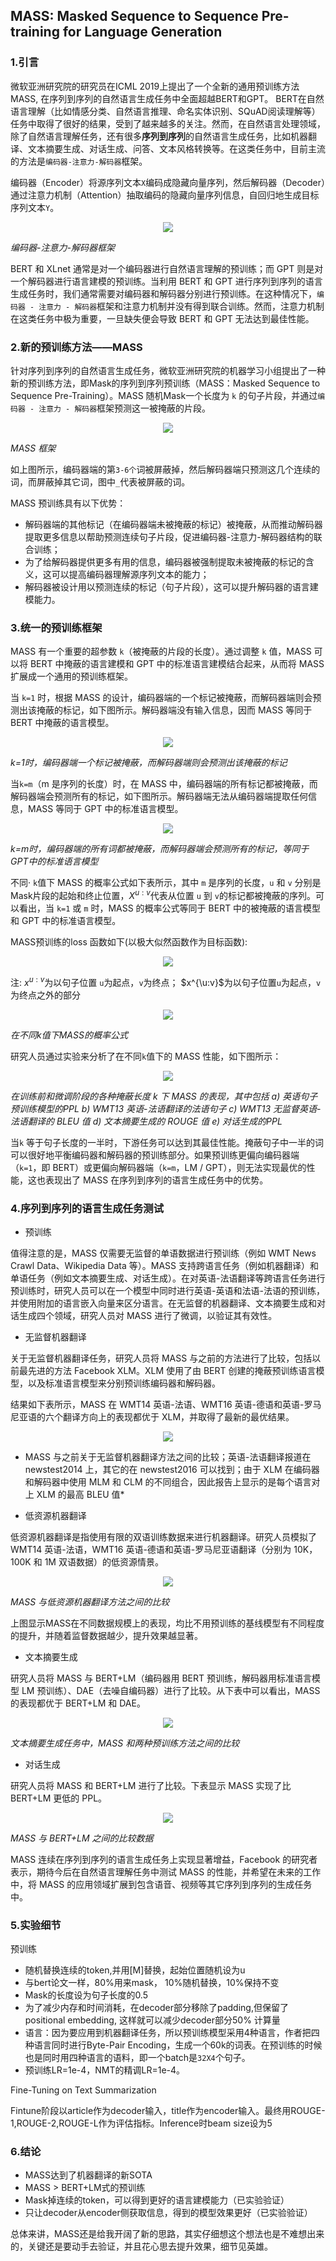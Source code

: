 ## MASS: Masked Sequence to Sequence Pre-training for Language Generation

<!-- date 2020-09-19 -->
<!-- https://zhuanlan.zhihu.com/p/191408017 -->
<!-- https://zhuanlan.zhihu.com/p/67687640 -->
<!-- https://zhuanlan.zhihu.com/p/67891175 -->
<!-- https://blog.csdn.net/qq_42793029/article/details/93851233 -->
<!-- https://www.microsoft.com/en-us/research/blog/introducing-mass-a-pre-training-method-that-outperforms-bert-and-gpt-in-sequence-to-sequence-language-generation-tasks/ -->

<!-- https://www.microsoft.com/en-us/research/publication/mass-masked-sequence-to-sequence-pre-training-for-language-generation/ -->
<!-- https://github.com/microsoft/MASS -->


### 1.引言

微软亚洲研究院的研究员在ICML 2019上提出了一个全新的通用预训练方法MASS, 在序列到序列的自然语言生成任务中全面超越BERT和GPT。 BERT在自然语言理解（比如情感分类、自然语言推理、命名实体识别、SQuAD阅读理解等）任务中取得了很好的结果，受到了越来越多的关注。然而，在自然语言处理领域，除了自然语言理解任务，还有很多**序列到序列**的自然语言生成任务，比如机器翻译、文本摘要生成、对话生成、问答、文本风格转换等。在这类任务中，目前主流的方法是`编码器-注意力-解码器`框架。

编码器（Encoder）将源序列文本`X`编码成隐藏向量序列，然后解码器（Decoder）通过注意力机制（Attention）抽取编码的隐藏向量序列信息，自回归地生成目标序列文本`Y`。

<div align=center>
    <img src="zh-cn/img/mass/p1.png" /> 
</div>

*编码器-注意力-解码器框架*

BERT 和 XLnet 通常是对一个编码器进行自然语言理解的预训练；而 GPT 则是对一个解码器进行语言建模的预训练。当利用 BERT 和 GPT 进行序列到序列的语言生成任务时，我们通常需要对编码器和解码器分别进行预训练。在这种情况下，`编码器 - 注意力 - 解码器`框架和注意力机制并没有得到联合训练。然而，注意力机制在这类任务中极为重要，一旦缺失便会导致 BERT 和 GPT 无法达到最佳性能。


### 2.新的预训练方法——MASS

针对序列到序列的自然语言生成任务，微软亚洲研究院的机器学习小组提出了一种新的预训练方法，即Mask的序列到序列预训练（MASS：Masked Sequence to Sequence Pre-Training）。MASS 随机Mask一个长度为 `k` 的句子片段，并通过`编码器 - 注意力 - 解码器`框架预测这一被掩蔽的片段。

<div align=center>
    <img src="zh-cn/img/mass/p2.png" /> 
</div>

*MASS 框架*

如上图所示，编码器端的第`3-6个`词被屏蔽掉，然后解码器端只预测这几个连续的词，而屏蔽掉其它词，图中`_`代表被屏蔽的词。

MASS 预训练具有以下优势：

+ 解码器端的其他标记（在编码器端未被掩蔽的标记）被掩蔽，从而推动解码器提取更多信息以帮助预测连续句子片段，促进编码器-注意力-解码器结构的联合训练；
+ 为了给解码器提供更多有用的信息，编码器被强制提取未被掩蔽的标记的含义，这可以提高编码器理解源序列文本的能力；
+ 解码器被设计用以预测连续的标记（句子片段），这可以提升解码器的语言建模能力。

### 3.统一的预训练框架

MASS 有一个重要的超参数 `k`（被掩蔽的片段的长度）。通过调整 `k` 值，MASS 可以将 BERT 中掩蔽的语言建模和 GPT 中的标准语言建模结合起来，从而将 MASS 扩展成一个通用的预训练框架。

当 `k=1` 时，根据 MASS 的设计，编码器端的一个标记被掩蔽，而解码器端则会预测出该掩蔽的标记，如下图所示。解码器端没有输入信息，因而 MASS 等同于 BERT 中掩蔽的语言模型。

<div align=center>
    <img src="zh-cn/img/mass/p3.png" /> 
</div>

*k=1时，编码器端一个标记被掩蔽，而解码器端则会预测出该掩蔽的标记*

当`k=m`（m 是序列的长度）时，在 MASS 中，编码器端的所有标记都被掩蔽，而解码器端会预测所有的标记，如下图所示。解码器端无法从编码器端提取任何信息，MASS 等同于 GPT 中的标准语言模型。

<div align=center>
    <img src="zh-cn/img/mass/p4.png" /> 
</div>

*k=m时，编码器端的所有词都被掩蔽，而解码器端会预测所有的标记，等同于GPT中的标准语言模型*


不同·
`k`值下 MASS 的概率公式如下表所示，其中 `m` 是序列的长度，`u` 和 `v` 分别是Mask片段的起始和终止位置，$X^{u:v}$代表从位置 `u` 到 `v`的标记都被掩蔽的序列。可以看出，当 `k=1` 或 `m` 时，MASS 的概率公式等同于 BERT 中的被掩蔽的语言模型和 GPT 中的标准语言模型。

MASS预训练的loss 函数如下(以极大似然函数作为目标函数):

<div align=center>
    <img src="zh-cn/img/mass/p5.png" /> 
</div>

注: $x^{u:v}$为以句子位置 `u`为起点，`v`为终点；  $x^{\u:v}$为以句子位置`u`为起点，`v`为终点之外的部分

<div align=center>
    <img src="zh-cn/img/mass/p6.png" /> 
</div>

*在不同k值下MASS的概率公式*

研究人员通过实验来分析了在不同`k`值下的 MASS 性能，如下图所示：

<div align=center>
    <img src="zh-cn/img/mass/p7.png" /> 
</div>

*在训练前和微调阶段的各种掩蔽长度 k 下 MASS 的表现，其中包括 a) 英语句子预训练模型的PPL b) WMT13 英语-法语翻译的法语句子 c) WMT13 无监督英语-法语翻译的 BLEU 值 d) 文本摘要生成的 ROUGE 值 e) 对话生成的PPL*

当`k` 等于句子长度的一半时，下游任务可以达到其最佳性能。掩蔽句子中一半的词可以很好地平衡编码器和解码器的预训练部分。如果预训练更偏向编码器端（`k=1`，即 BERT）或更偏向解码器端（`k=m`，LM / GPT），则无法实现最优的性能，这也表现出了 MASS 在序列到序列的语言生成任务中的优势。


### 4.序列到序列的语言生成任务测试

+ 预训练

值得注意的是，MASS 仅需要无监督的单语数据进行预训练（例如 WMT News Crawl Data、Wikipedia Data 等）。MASS 支持跨语言任务（例如机器翻译）和单语任务（例如文本摘要生成、对话生成）。在对英语-法语翻译等跨语言任务进行预训练时，研究人员可以在一个模型中同时进行英语-英语和法语-法语的预训练，并使用附加的语言嵌入向量来区分语言。在无监督的机器翻译、文本摘要生成和对话生成四个领域，研究人员对 MASS 进行了微调，以验证其有效性。

+ 无监督机器翻译

关于无监督机器翻译任务，研究人员将 MASS 与之前的方法进行了比较，包括以前最先进的方法 Facebook XLM。XLM 使用了由 BERT 创建的掩蔽预训练语言模型，以及标准语言模型来分别预训练编码器和解码器。

结果如下表所示，MASS 在 WMT14 英语-法语、WMT16 英语-德语和英语-罗马尼亚语的六个翻译方向上的表现都优于 XLM，并取得了最新的最优结果。

<div align=center>
    <img src="zh-cn/img/mass/p8.png" /> 
</div>

* MASS 与之前关于无监督机器翻译方法之间的比较；英语-法语翻译报道在 newstest2014 上，其它的在 newstest2016 可以找到；由于 XLM 在编码器和解码器中使用 MLM 和 CLM 的不同组合，因此报告上显示的是每个语言对上 XLM 的最高 BLEU 值*


+ 低资源机器翻译

低资源机器翻译是指使用有限的双语训练数据来进行机器翻译。研究人员模拟了 WMT14 英语-法语，WMT16 英语-德语和英语-罗马尼亚语翻译（分别为 10K，100K 和 1M 双语数据）的低资源情景。

<div align=center>
    <img src="zh-cn/img/mass/p9.png" /> 
</div>

*MASS 与低资源机器翻译方法之间的比较*

上图显示MASS在不同数据规模上的表现，均比不用预训练的基线模型有不同程度的提升，并随着监督数据越少，提升效果越显著。

+ 文本摘要生成

研究人员将 MASS 与 BERT+LM（编码器用 BERT 预训练，解码器用标准语言模型 LM 预训练）、DAE（去噪自编码器）进行了比较。从下表中可以看出，MASS 的表现都优于 BERT+LM 和 DAE。


<div align=center>
    <img src="zh-cn/img/mass/p10.png" /> 
</div>

*文本摘要生成任务中，MASS 和两种预训练方法之间的比较*

+ 对话生成

研究人员将 MASS 和 BERT+LM 进行了比较。下表显示 MASS 实现了比 BERT+LM 更低的 PPL。

<div align=center>
    <img src="zh-cn/img/mass/p11.png" /> 
</div>

*MASS 与 BERT+LM 之间的比较数据*

MASS 连续在序列到序列的语言生成任务上实现显著增益，Facebook 的研究者表示，期待今后在自然语言理解任务中测试 MASS 的性能，并希望在未来的工作中，将 MASS 的应用领域扩展到包含语音、视频等其它序列到序列的生成任务中。

### 5.实验细节

预训练

+ 随机替换连续的token,并用[M]替换，起始位置随机设为u
+ 与bert论文一样，80%用来mask， 10%随机替换，10%保持不变
+ Mask的长度设为句子长度的0.5
+ 为了减少内存和时间消耗，在decoder部分移除了padding,但保留了positional embedding, 这样就可以减少decoder部分50% 计算量
+ 语言：因为要应用到机器翻译任务，所以预训练模型采用4种语言，作者把四种语言同时进行Byte-Pair Encoding，生成一个60k的词表。在预训练的时候也是同时用四种语言的语料，即一个batch是`32X4`个句子。
+ 预训练LR=1e-4，NMT的精调LR=1e-4。


Fine-Tuning on Text Summarization

Fintune阶段以article作为decoder输入，title作为encoder输入。最终用ROUGE-1,ROUGE-2,ROUGE-L作为评估指标。Inference时beam size设为5


### 6.结论

+ MASS达到了机器翻译的新SOTA
+ MASS > BERT+LM式的预训练
+ Mask掉连续的token，可以得到更好的语言建模能力（已实验验证）
+ 只让decoder从encoder侧获取信息，得到的模型效果更好（已实验验证）

总体来讲，MASS还是给我开阔了新的思路，其实仔细想这个想法也是不难想出来的，关键还是要动手去验证，并且花心思去提升效果，细节见英雄。